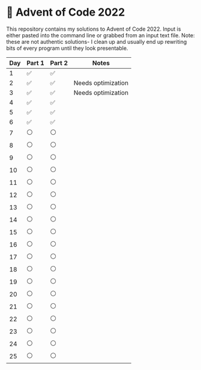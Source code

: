 # 🎄 Advent of Code 2022
This repository contains my solutions to Advent of Code 2022. Input is either pasted into the command line or grabbed from an input text file. Note: these are not authentic solutions- I clean up and usually end up rewriting bits of every program until they look presentable.

| Day | Part 1 | Part 2 | Notes |
| --- | --- | --- | --- |
| 1 | ✅ | ✅ |  |
| 2 | ✅ | ✅ | Needs optimization |
| 3 | ✅ | ✅ | Needs optimization |
| 4 | ✅ | ✅ |  |
| 5 | ✅ | ✅ |  |
| 6 | ✅ | ✅ |  |
| 7 | ⚪ | ⚪ |  |
| 8 | ⚪ | ⚪ |  |
| 9 | ⚪ | ⚪ |  |
| 10 | ⚪ | ⚪ |  |
| 11 | ⚪ | ⚪ |  |
| 12 | ⚪ | ⚪ |  |
| 13 | ⚪ | ⚪ |  |
| 14 | ⚪ | ⚪ |  |
| 15 | ⚪ | ⚪ |  | 
| 16 | ⚪ | ⚪ |  |
| 17 | ⚪ | ⚪ |  |
| 18 | ⚪ | ⚪ |  |
| 19 | ⚪ | ⚪ |  |
| 20 | ⚪ | ⚪ |  |
| 21 | ⚪ | ⚪ |  |
| 22 | ⚪ | ⚪ |  |
| 23 | ⚪ | ⚪ |  |
| 24 | ⚪ | ⚪ |  |
| 25 | ⚪ | ⚪ |  |